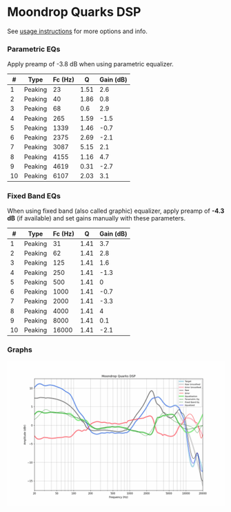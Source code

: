# Moondrop Quarks DSP
See [usage instructions](https://github.com/jaakkopasanen/AutoEq#usage) for more options and info.

### Parametric EQs
Apply preamp of -3.8 dB when using parametric equalizer.

|   # | Type    |   Fc (Hz) |    Q |   Gain (dB) |
|-----|---------|-----------|------|-------------|
|   1 | Peaking |        23 | 1.51 |         2.6 |
|   2 | Peaking |        40 | 1.86 |         0.8 |
|   3 | Peaking |        68 | 0.6  |         2.9 |
|   4 | Peaking |       265 | 1.59 |        -1.5 |
|   5 | Peaking |      1339 | 1.46 |        -0.7 |
|   6 | Peaking |      2375 | 2.69 |        -2.1 |
|   7 | Peaking |      3087 | 5.15 |         2.1 |
|   8 | Peaking |      4155 | 1.16 |         4.7 |
|   9 | Peaking |      4619 | 0.31 |        -2.7 |
|  10 | Peaking |      6107 | 2.03 |         3.1 |

### Fixed Band EQs
When using fixed band (also called graphic) equalizer, apply preamp of **-4.3 dB** (if available) and set gains manually with these parameters.

|   # | Type    |   Fc (Hz) |    Q |   Gain (dB) |
|-----|---------|-----------|------|-------------|
|   1 | Peaking |        31 | 1.41 |         3.7 |
|   2 | Peaking |        62 | 1.41 |         2.8 |
|   3 | Peaking |       125 | 1.41 |         1.6 |
|   4 | Peaking |       250 | 1.41 |        -1.3 |
|   5 | Peaking |       500 | 1.41 |         0   |
|   6 | Peaking |      1000 | 1.41 |        -0.7 |
|   7 | Peaking |      2000 | 1.41 |        -3.3 |
|   8 | Peaking |      4000 | 1.41 |         4   |
|   9 | Peaking |      8000 | 1.41 |         0.1 |
|  10 | Peaking |     16000 | 1.41 |        -2.1 |

### Graphs
![](./Moondrop%20Quarks%20DSP.png)
